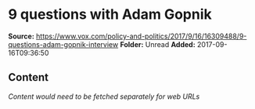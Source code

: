 # 9 questions with Adam Gopnik

**Source:** https://www.vox.com/policy-and-politics/2017/9/16/16309488/9-questions-adam-gopnik-interview
**Folder:** Unread
**Added:** 2017-09-16T09:36:50




## Content
*Content would need to be fetched separately for web URLs*
